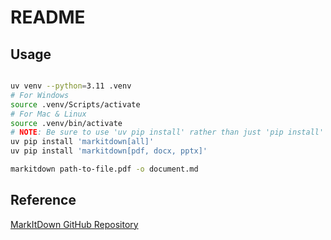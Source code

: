 # README

## Usage

```sh

uv venv --python=3.11 .venv
# For Windows
source .venv/Scripts/activate
# For Mac & Linux
source .venv/bin/activate
# NOTE: Be sure to use 'uv pip install' rather than just 'pip install' to install packages in this virtual environment
uv pip install 'markitdown[all]'
uv pip install 'markitdown[pdf, docx, pptx]'

markitdown path-to-file.pdf -o document.md

```

## Reference

[MarkItDown GitHub Repository](https://github.com/microsoft/markitdown)
